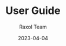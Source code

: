 ---
title: User Guide
description: Comprehensive guide for using Raxol Terminal Emulator
date: 2023-04-04
author: Raxol Team
section: user
tags: [user, guide, documentation]
--- 